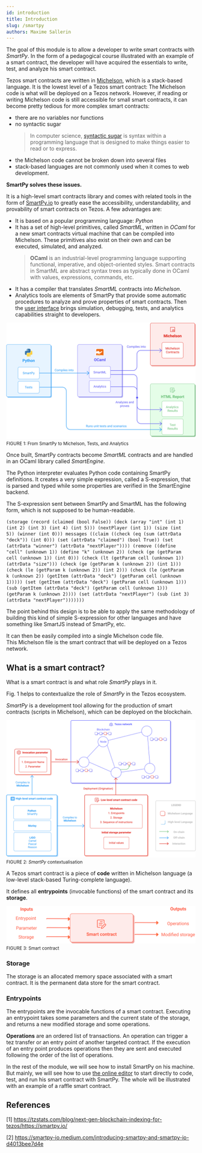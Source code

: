 ```yaml
---
id: introduction
title: Introduction
slug: /smartpy
authors: Maxime Sallerin
---
```


The goal of this module is to allow a developer to write smart contracts with _SmartPy_. In the form of a pedagogical course illustrated with an example of a smart contract, the developer will have acquired the essentials to write, test, and analyze his smart contract.

Tezos smart contracts are written in [Michelson](https://opentezos.com/michelson), which is a stack-based language. It is the lowest level of a Tezos smart contract: The Michelson code is what will be deployed on a Tezos network. However, if reading or writing Michelson code is still accessible for small smart contracts, it can become pretty tedious for more complex smart contracts:

- there are no variables nor functions
- no syntactic sugar
  > In computer science, [syntactic sugar](https://en.wikipedia.org/wiki/Syntactic_sugar) is syntax within a programming language that is designed to make things easier to read or to express.
- the Michelson code cannot be broken down into several files
- stack-based languages are not commonly used when it comes to web development.

**SmartPy solves these issues.**

It is a high-level smart contracts library and comes with related tools in the form of [SmartPy.io](https://smartpy.io/) to greatly ease the accessibility, understandability, and provability of smart contracts on Tezos. A few advantages are:

- It is based on a popular programming language: _Python_
- It has a set of high-level primitives, called _SmartML_, written in _OCaml_ for a new smart contracts virtual machine that can be compiled into Michelson. These primitives also exist on their own and can be executed, simulated, and analyzed.
  > **OCaml** is an industrial-level programming language supporting functional, imperative, and object-oriented styles.
  > Smart contracts in SmartML are abstract syntax trees as typically done in OCaml with values, expressions, commands, etc.
- It has a compiler that translates _SmartML_ contracts into _Michelson_.
- Analytics tools are elements of SmartPy that provide some automatic procedures to analyze and prove properties of smart contracts. Then the [user interface](https://smartpy.io/ide) brings simulation, debugging, tests, and analytics capabilities straight to developers.

![](../../static/img/smartpy/smartpy_intro.svg)
<small className="figure">FIGURE 1: From SmartPy to Michelson, Tests, and Analytics </small>

Once built, SmartPy contracts become _SmartML_ contracts and are handled in an OCaml library called _SmartEngine_.

The Python interpreter evaluates Python code containing SmartPy definitions. It creates a very simple expression, called a S-expression, that is parsed and typed while some properties are verified in the SmartEngine backend.

The S-expression sent between SmartPy and SmartML has the following form, which is not supposed to be human-readable.

```
(storage (record (claimed (bool False)) (deck (array "int" (int 1)
(int 2) (int 3) (int 4) (int 5))) (nextPlayer (int 1)) (size (int
5)) (winner (int 0))) messages ((claim ((check (eq (sum (attrData
"deck")) (int 0))) (set (attrData "claimed") (bool True)) (set
(attrData "winner") (attrData "nextPlayer")))) (remove ((define
"cell" (unknown 1)) (define "k" (unknown 2)) (check (ge (getParam
cell (unknown 1)) (int 0))) (check (lt (getParam cell (unknown 1))
(attrData "size"))) (check (ge (getParam k (unknown 2)) (int 1)))
(check (le (getParam k (unknown 2)) (int 2))) (check (le (getParam
k (unknown 2)) (getItem (attrData "deck") (getParam cell (unknown
1))))) (set (getItem (attrData "deck") (getParam cell (unknown 1)))
(sub (getItem (attrData "deck") (getParam cell (unknown 1)))
(getParam k (unknown 2)))) (set (attrData "nextPlayer") (sub (int 3)
(attrData "nextPlayer")))))))
```

The point behind this design is to be able to apply the same methodology of building this kind of simple S-expression for other languages and have something like SmartJS instead of SmartPy, etc.

It can then be easily compiled into a single Michelson code file.  
This Michelson file is the smart contract that will be deployed on a Tezos network.

## What is a smart contract?

What is a smart contract is and what role _SmartPy_ plays in it.

Fig. 1 helps to contextualize the role of _SmartPy_ in the Tezos ecosystem.

_SmartPy_ is a development tool allowing for the production of smart contracts (scripts in Michelson), which can be deployed on the blockchain.

![](../../static/img/ligo/intro_schema.svg)
<small className="figure">FIGURE 2: _SmartPy_ contextualisation </small>

A Tezos smart contract is a piece of **code** written in Michelson language (a low-level stack-based Turing-complete language).

It defines all **entrypoints** (invocable functions) of the smart contract and its **storage**.

![](../../static/img/ligo/smart_contract.svg)
<small className="figure">FIGURE 3: Smart contract</small>

### Storage
The storage is an allocated memory space associated with a smart contract. It is the permanent data store for the smart contract.

### Entrypoints
The entrypoints are the invocable functions of a smart contract. Executing an entrypoint takes some parameters and the current state of the storage, and returns a new modified storage and some operations.

<NotificationBar>
  <p>

**Operations** are an ordered list of transactions. An operation can trigger a tez transfer or an entry point of another targeted contract. If the execution of an entry point produces operations then they are sent and executed following the order of the list of operations.

  </p>
</NotificationBar>


In the rest of the module, we will see how to install SmartPy on his machine. But mainly, we will see how to use [the online editor](https://smartpy.io/ide) to start directly to code, test, and run his smart contract with SmartPy. The whole will be illustrated with an example of a raffle smart contract.

## References

[1] https://tzstats.com/blog/next-gen-blockchain-indexing-for-tezos/https://smartpy.io/

[2] https://smartpy-io.medium.com/introducing-smartpy-and-smartpy-io-d4013bee7d4e
